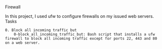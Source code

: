 Firewall

In this project, I used ufw to configure firewalls on my issued web servers.
Tasks

    0. Block all incoming traffic but
        0-block_all_incoming_traffic_but: Bash script that installs a ufw firewall to block all incoming traffic except for ports 22, 443 and 80 on a web server.

